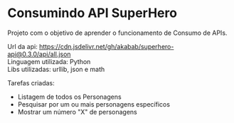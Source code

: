 # Consumindo API SuperHero
Projeto com o objetivo de aprender o funcionamento de Consumo de APIs.

Url da api: https://cdn.jsdelivr.net/gh/akabab/superhero-api@0.3.0/api/all.json <br/>
Linguagem utilizada: Python <br/>
Libs utilizadas: urllib, json e math <br/>

Tarefas criadas:
- Listagem de todos os Personagens
- Pesquisar por um ou mais personagens específicos
- Mostrar um número "X" de personagens
